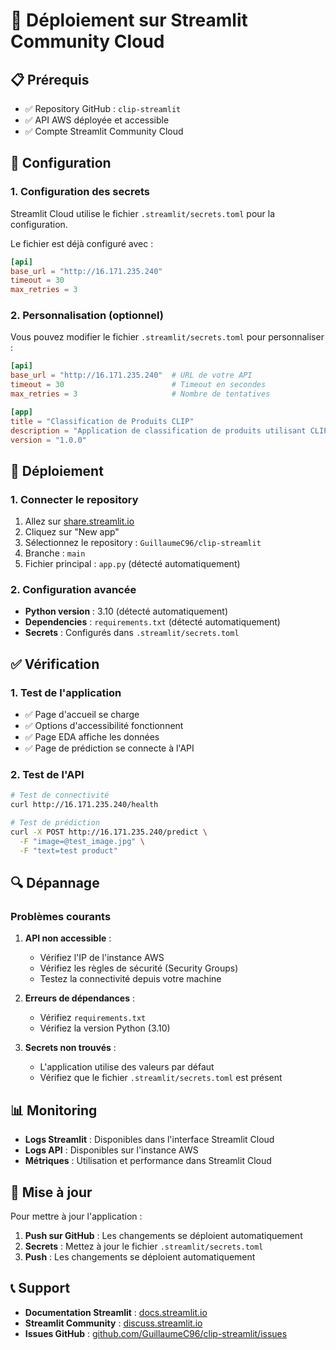 # 🚀 Déploiement sur Streamlit Community Cloud

## 📋 Prérequis

- ✅ Repository GitHub : `clip-streamlit`
- ✅ API AWS déployée et accessible
- ✅ Compte Streamlit Community Cloud

## 🔧 Configuration

### 1. Configuration des secrets

Streamlit Cloud utilise le fichier `.streamlit/secrets.toml` pour la configuration.

Le fichier est déjà configuré avec :
```toml
[api]
base_url = "http://16.171.235.240"
timeout = 30
max_retries = 3
```

### 2. Personnalisation (optionnel)

Vous pouvez modifier le fichier `.streamlit/secrets.toml` pour personnaliser :

```toml
[api]
base_url = "http://16.171.235.240"  # URL de votre API
timeout = 30                        # Timeout en secondes
max_retries = 3                     # Nombre de tentatives

[app]
title = "Classification de Produits CLIP"
description = "Application de classification de produits utilisant CLIP et Streamlit"
version = "1.0.0"
```

## 🚀 Déploiement

### 1. Connecter le repository

1. Allez sur [share.streamlit.io](https://share.streamlit.io)
2. Cliquez sur "New app"
3. Sélectionnez le repository : `GuillaumeC96/clip-streamlit`
4. Branche : `main`
5. Fichier principal : `app.py` (détecté automatiquement)

### 2. Configuration avancée

- **Python version** : 3.10 (détecté automatiquement)
- **Dependencies** : `requirements.txt` (détecté automatiquement)
- **Secrets** : Configurés dans `.streamlit/secrets.toml`

## ✅ Vérification

### 1. Test de l'application

- ✅ Page d'accueil se charge
- ✅ Options d'accessibilité fonctionnent
- ✅ Page EDA affiche les données
- ✅ Page de prédiction se connecte à l'API

### 2. Test de l'API

```bash
# Test de connectivité
curl http://16.171.235.240/health

# Test de prédiction
curl -X POST http://16.171.235.240/predict \
  -F "image=@test_image.jpg" \
  -F "text=test product"
```

## 🔍 Dépannage

### Problèmes courants

1. **API non accessible** :
   - Vérifiez l'IP de l'instance AWS
   - Vérifiez les règles de sécurité (Security Groups)
   - Testez la connectivité depuis votre machine

2. **Erreurs de dépendances** :
   - Vérifiez `requirements.txt`
   - Vérifiez la version Python (3.10)

3. **Secrets non trouvés** :
   - L'application utilise des valeurs par défaut
   - Vérifiez que le fichier `.streamlit/secrets.toml` est présent

## 📊 Monitoring

- **Logs Streamlit** : Disponibles dans l'interface Streamlit Cloud
- **Logs API** : Disponibles sur l'instance AWS
- **Métriques** : Utilisation et performance dans Streamlit Cloud

## 🔄 Mise à jour

Pour mettre à jour l'application :

1. **Push sur GitHub** : Les changements se déploient automatiquement
2. **Secrets** : Mettez à jour le fichier `.streamlit/secrets.toml`
3. **Push** : Les changements se déploient automatiquement

## 📞 Support

- **Documentation Streamlit** : [docs.streamlit.io](https://docs.streamlit.io)
- **Streamlit Community** : [discuss.streamlit.io](https://discuss.streamlit.io)
- **Issues GitHub** : [github.com/GuillaumeC96/clip-streamlit/issues](https://github.com/GuillaumeC96/clip-streamlit/issues)
